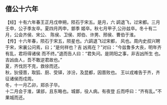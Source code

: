 ## 僖公十六年

【经】十有六年春王正月戊申朔，陨石于宋五。是月，六
鹢退飞，过宋都。三月壬申，公子季友卒。夏四月丙申，鄫季
姬卒。秋七月甲子,公孙兹卒。冬十有二月，公会齐侯、宋公、
陈侯、卫侯、郑伯、许男、邢侯、曹伯于淮。  
【传】十六年春，陨石于宋五，陨星也。六鹢退飞过宋都，
风也。周内史叔兴聘于宋，宋襄公问焉，曰；“是何祥也？吉
凶焉在？”对曰：“今兹鲁多大丧，明年齐有乱，君将得诸侯
而不终。”退而告人曰：“君失问。是阴阳之事，非吉凶所生
也。吉凶由人，吾不敢逆君故也。”  
夏，齐伐厉不克，救徐而还。  
秋，狄侵晋，取狐、厨、受铎，涉汾，及昆都，因晋败也。
王以戎难告于齐，齐征诸侯而戍周。  
冬，十一月乙卯，郑杀子华。  
十二月会于淮，谋郐，且东略也。城鄫，役人病。有夜登
丘而呼曰：“齐有乱。”不果城而还。  

